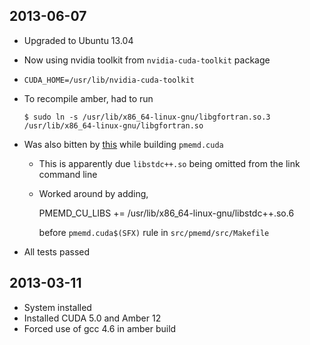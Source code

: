 ## 2013-06-07

 * Upgraded to Ubuntu 13.04
 * Now using nvidia toolkit from `nvidia-cuda-toolkit` package
 * `CUDA_HOME=/usr/lib/nvidia-cuda-toolkit`
 * To recompile amber, had to run
     
       $ sudo ln -s /usr/lib/x86_64-linux-gnu/libgfortran.so.3 /usr/lib/x86_64-linux-gnu/libgfortran.so

 * Was also bitten by [this](http://stackoverflow.com/questions/9934549/very-strange-linker-behavior)
   while building `pmemd.cuda`
   * This is apparently due `libstdc++.so` being omitted from the link command line
   * Worked around by adding,
   
        PMEMD_CU_LIBS += /usr/lib/x86_64-linux-gnu/libstdc++.so.6

     before `pmemd.cuda$(SFX)` rule in `src/pmemd/src/Makefile`
 * All tests passed

## 2013-03-11

 * System installed
 * Installed CUDA 5.0 and Amber 12
 * Forced use of gcc 4.6 in amber build

